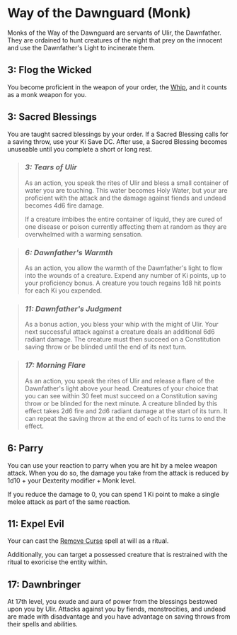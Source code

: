 # **Way of the Dawnguard** (Monk)
Monks of the Way of the Dawnguard are servants of Ulir, the Dawnfather. They are ordained to hunt creatures of the night that prey on the innocent and use the Dawnfather's Light to incinerate them.

## 3: Flog the Wicked
You become proficient in the weapon of your order, the [Whip](https://www.dndbeyond.com/equipment/whip), and it counts as a monk weapon for you.

## 3: Sacred Blessings
You are taught sacred blessings by your order. If a Sacred Blessing calls for a saving throw, use your Ki Save DC. After use, a Sacred Blessing becomes unuseable until you complete a short or long rest.

> ### *3: Tears of Ulir*
> As an action, you speak the rites of Ulir and bless a small container of water you are touching. This water becomes Holy Water, but your are proficient with the attack and the damage against fiends and undead becomes 4d6 fire damage.
>
> If a creature imbibes the entire container of liquid, they are cured of one disease or poison currently affecting them at random as they are overwhelmed with a warming sensation.

>### *6: Dawnfather's Warmth*
> As an action, you allow the warmth of the Dawnfather's light to flow into the wounds of a creature. Expend any number of Ki points, up to your proficiency bonus. A creature you touch regains 1d8 hit points for each Ki you expended.

>### *11: Dawnfather's Judgment*
> As a bonus action, you bless your whip with the might of Ulir. Your next successful attack against a creature deals an additional 6d6 radiant damage. The creature must then succeed on a Constitution saving throw or be blinded until the end of its next turn.
 
>### *17: Morning Flare*
> As an action, you speak the rites of Ulir and release a flare of the Dawnfather's light above your head. Creatures of your choice that you can see within 30 feet must succeed on a Constitution saving throw or be blinded for the next minute. A creature blinded by this effect takes 2d6 fire and 2d6 radiant damage at the start of its turn. It can repeat the saving throw at the end of each of its turns to end the effect.

## 6: Parry
You can use your reaction to parry when you are hit by a melee weapon attack. When you do so, the damage you take from the attack is reduced by 1d10 + your Dexterity modifier + Monk level.

If you reduce the damage to 0, you can spend 1 Ki point to make a single melee attack as part of the same reaction.

## 11: Expel Evil
Your can cast the [Remove Curse](https://www.dndbeyond.com/spells/remove-curse) spell at will as a ritual.

Additionally, you can target a possessed creature that is restrained with the ritual to exoricise the entity within.

## 17: Dawnbringer
At 17th level, you exude and aura of power from the blessings bestowed upon you by Ulir. Attacks against you by fiends, monstrocities, and undead are made with disadvantage and you have advantage on saving throws from their spells and abilities.